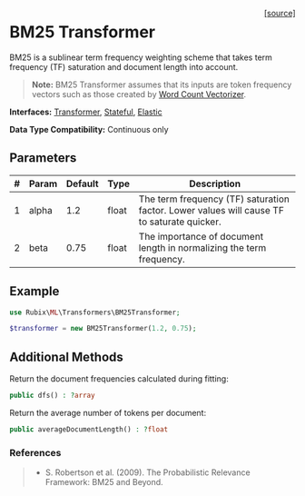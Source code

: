 <span style="float:right;"><a href="https://github.com/RubixML/Extras/blob/master/src/Transformers/BM25Transformer.php">[source]</a></span>

# BM25 Transformer
BM25 is a sublinear term frequency weighting scheme that takes term frequency (TF) saturation and document length into account.

> **Note:** BM25 Transformer assumes that its inputs are token frequency vectors such as those created by [Word Count Vectorizer](word-count-vectorizer.md).

**Interfaces:** [Transformer](api.md#transformer), [Stateful](api.md#stateful), [Elastic](api.md#elastic)

**Data Type Compatibility:** Continuous only

## Parameters
| # | Param | Default | Type | Description |
|---|---|---|---|---|
| 1 | alpha | 1.2 | float | The term frequency (TF) saturation factor. Lower values will cause TF to saturate quicker. |
| 2 | beta | 0.75 | float | The importance of document length in normalizing the term frequency. |

## Example
```php
use Rubix\ML\Transformers\BM25Transformer;

$transformer = new BM25Transformer(1.2, 0.75);
```

## Additional Methods
Return the document frequencies calculated during fitting:
```php
public dfs() : ?array
```

Return the average number of tokens per document:
```php
public averageDocumentLength() : ?float
```

### References
>- S. Robertson et al. (2009). The Probabilistic Relevance Framework: BM25 and Beyond.